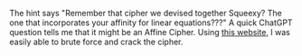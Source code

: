 The hint says "Remember that cipher we devised together Squeexy? The one that incorporates your affinity for linear equations???" A quick ChatGPT question tells me that it might be an Affine Cipher. Using [this website](https://www.dcode.fr/affine-cipher), I was easily able to brute force and crack the cipher.